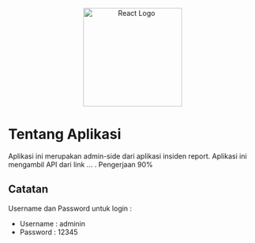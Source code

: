 <p align="center"><a href="https://laravel.com" target="_blank"><img src="https://media2.giphy.com/media/RJzm826vu7WbJvBtxX/giphy_s.gif?cid=790b7611d198f147e3a078cbf8fdcee5ba2574b50b9d1cc4&rid=giphy_s.gif&ct=s" width="200" alt="React Logo"></a></p>

# Tentang Aplikasi

Aplikasi ini merupakan admin-side dari aplikasi insiden report. Aplikasi ini mengambil API dari link ... . Pengerjaan 90% 

## Catatan
Username dan Password untuk login :
- Username  : adminin
- Password  : 12345
